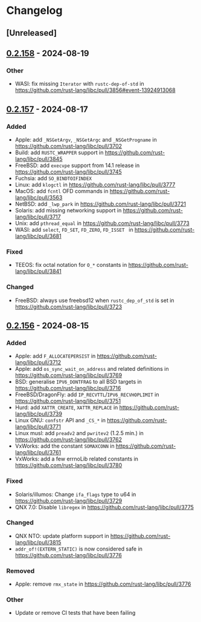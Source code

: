 # Changelog

## [Unreleased]

## [0.2.158](https://github.com/rust-lang/libc/compare/0.2.157...0.2.158) - 2024-08-19

### Other
- WASI: fix missing `Iterator` with `rustc-dep-of-std` in <https://github.com/rust-lang/libc/pull/3856#event-13924913068>

## [0.2.157](https://github.com/rust-lang/libc/compare/0.2.156...0.2.157) - 2024-08-17

### Added

- Apple: add `_NSGetArgv`, `_NSGetArgc` and `_NSGetProgname` in <https://github.com/rust-lang/libc/pull/3702>
- Build: add `RUSTC_WRAPPER` support in <https://github.com/rust-lang/libc/pull/3845>
- FreeBSD: add `execvpe` support from 14.1 release in <https://github.com/rust-lang/libc/pull/3745>
- Fuchsia: add `SO_BINDTOIFINDEX`
- Linux: add `klogctl` in <https://github.com/rust-lang/libc/pull/3777>
- MacOS: add `fcntl` OFD commands in <https://github.com/rust-lang/libc/pull/3563>
- NetBSD: add `_lwp_park` in <https://github.com/rust-lang/libc/pull/3721>
- Solaris: add missing networking support in <https://github.com/rust-lang/libc/pull/3717>
- Unix: add `pthread_equal` in <https://github.com/rust-lang/libc/pull/3773>
- WASI: add `select`, `FD_SET`, `FD_ZERO`, `FD_ISSET ` in <https://github.com/rust-lang/libc/pull/3681>

### Fixed
- TEEOS: fix octal notation for `O_*` constants in <https://github.com/rust-lang/libc/pull/3841>

### Changed
- FreeBSD: always use freebsd12 when `rustc_dep_of_std` is set in <https://github.com/rust-lang/libc/pull/3723>

## [0.2.156](https://github.com/rust-lang/libc/compare/v0.2.155...v0.2.156) - 2024-08-15

### Added
- Apple: add `F_ALLOCATEPERSIST` in <https://github.com/rust-lang/libc/pull/3712>
- Apple: add `os_sync_wait_on_address` and related definitions in <https://github.com/rust-lang/libc/pull/3769>
- BSD: generalise `IPV6_DONTFRAG` to all BSD targets in <https://github.com/rust-lang/libc/pull/3716>
- FreeBSD/DragonFly: add `IP_RECVTTL`/`IPV6_RECVHOPLIMIT` in <https://github.com/rust-lang/libc/pull/3751>
- Hurd: add `XATTR_CREATE`, `XATTR_REPLACE` in <https://github.com/rust-lang/libc/pull/3739>
- Linux GNU: `confstr` API and `_CS_*` in <https://github.com/rust-lang/libc/pull/3771>
- Linux musl: add `preadv2` and `pwritev2` (1.2.5 min.) in <https://github.com/rust-lang/libc/pull/3762>
- VxWorks: add the constant `SOMAXCONN` in <https://github.com/rust-lang/libc/pull/3761>
- VxWorks: add a few errnoLib related constants in <https://github.com/rust-lang/libc/pull/3780>

### Fixed
- Solaris/illumos: Change `ifa_flags` type to u64 in <https://github.com/rust-lang/libc/pull/3729>
- QNX 7.0: Disable `libregex` in <https://github.com/rust-lang/libc/pull/3775>

### Changed
- QNX NTO: update platform support in <https://github.com/rust-lang/libc/pull/3815>
- `addr_of!(EXTERN_STATIC)` is now considered safe in <https://github.com/rust-lang/libc/pull/3776>

### Removed
- Apple: remove `rmx_state` in <https://github.com/rust-lang/libc/pull/3776>

### Other
- Update or remove CI tests that have been failing
